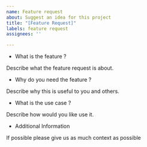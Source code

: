 ```yaml
---
name: Feature request
about: Suggest an idea for this project
title: "[Feature Request]"
labels: feature request
assignees: ''

---
```


- What is the feature ?

Describe what the feature request is about.  

- Why do you need the feature ?

Describe why this is useful to you and others.

- What is the use case ?

Describe how would you like use it.

- Additional Information

If possible please give us as much context as possible
